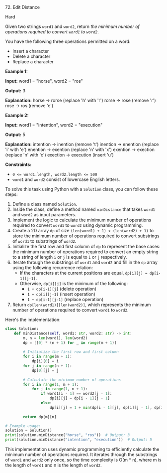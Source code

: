 72\. Edit Distance

Hard

Given two strings `word1` and `word2`, return _the minimum number of operations required to convert `word1` to `word2`_.

You have the following three operations permitted on a word:

*   Insert a character
*   Delete a character
*   Replace a character

**Example 1:**

**Input:** word1 = "horse", word2 = "ros"

**Output:** 3

**Explanation:** horse -> rorse (replace 'h' with 'r') rorse -> rose (remove 'r') rose -> ros (remove 'e') 

**Example 2:**

**Input:** word1 = "intention", word2 = "execution"

**Output:** 5

**Explanation:** intention -> inention (remove 't') inention -> enention (replace 'i' with 'e') enention -> exention (replace 'n' with 'x') exention -> exection (replace 'n' with 'c') exection -> execution (insert 'u') 

**Constraints:**

*   `0 <= word1.length, word2.length <= 500`
*   `word1` and `word2` consist of lowercase English letters.

To solve this task using Python with a `Solution` class, you can follow these steps:

1. Define a class named `Solution`.
2. Inside the class, define a method named `minDistance` that takes `word1` and `word2` as input parameters.
3. Implement the logic to calculate the minimum number of operations required to convert `word1` to `word2` using dynamic programming.
4. Create a 2D array `dp` of size `(len(word1) + 1) x (len(word2) + 1)` to store the minimum number of operations required to convert substrings of `word1` to substrings of `word2`.
5. Initialize the first row and first column of `dp` to represent the base cases: the minimum number of operations required to convert an empty string to a string of length `i` or `j` is equal to `i` or `j` respectively.
6. Iterate through the substrings of `word1` and `word2` and fill in the `dp` array using the following recurrence relation:
   - If the characters at the current positions are equal, `dp[i][j] = dp[i-1][j-1]`.
   - Otherwise, `dp[i][j]` is the minimum of the following:
     - `1 + dp[i-1][j]` (delete operation)
     - `1 + dp[i][j-1]` (insert operation)
     - `1 + dp[i-1][j-1]` (replace operation)
7. Return `dp[len(word1)][len(word2)]`, which represents the minimum number of operations required to convert `word1` to `word2`.

Here's the implementation:

```python
class Solution:
    def minDistance(self, word1: str, word2: str) -> int:
        m, n = len(word1), len(word2)
        dp = [[0] * (n + 1) for _ in range(m + 1)]
        
        # Initialize the first row and first column
        for i in range(m + 1):
            dp[i][0] = i
        for j in range(n + 1):
            dp[0][j] = j
        
        # Calculate the minimum number of operations
        for i in range(1, m + 1):
            for j in range(1, n + 1):
                if word1[i - 1] == word2[j - 1]:
                    dp[i][j] = dp[i - 1][j - 1]
                else:
                    dp[i][j] = 1 + min(dp[i - 1][j], dp[i][j - 1], dp[i - 1][j - 1])
        
        return dp[m][n]

# Example usage:
solution = Solution()
print(solution.minDistance("horse", "ros"))  # Output: 3
print(solution.minDistance("intention", "execution"))  # Output: 5
```

This implementation uses dynamic programming to efficiently calculate the minimum number of operations required. It iterates through the substrings of `word1` and `word2` only once, so the time complexity is O(m * n), where m is the length of `word1` and n is the length of `word2`.